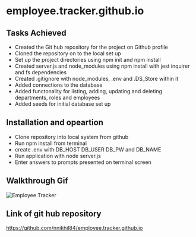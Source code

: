 # employee.tracker.github.io


## Tasks Achieved
* Created the Git hub repository for the project on Github profile
* Cloned the repository on to the local set up
* Set up the project directories using npm init and npm install
* Created server.js and node_modules using npm install with jest inquirer and fs dependencies
* Created .gitignore with node_modules, .env and .DS_Store within it 
* Added connections to the database
* Added functonality for listing, adding, updating and deleting departments, roles and employees
* Added seeds for initial database set up

## Installation and opeartion
* Clone repository into local system from github
* Run npm install from terminal
* create .env with DB_HOST DB_USER DB_PW and DB_NAME
* Run application with node server.js
* Enter answers to prompts presented on terminal screen

## Walkthrough Gif

![Employee Tracker](/images/employee-tracker.gif)

## Link of git hub repository

https://github.com/nnikhil84/employee.tracker.github.io 
